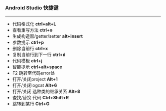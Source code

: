 ### Android Studio 快捷键

------

- 代码格式化	**ctrl+alt+L**  
- 查看重写方法	**ctrl+o**  
- 生成构造器/getter/setter	**alt+insert**  
- 参数提示	**ctrl+p**  
- 删除当前行	**ctrl+x**  
- 复制当前行到下一行	**ctrl+d**  
- 代码模板	**ctrl+j**  
- 智能提示 **ctrl+alt+space**
- F2 跳转至代码error处
-  打开/关闭project **Alt+1**
-  打开/关闭logcat **Alt+6**
- 打开/关闭 选种类的继承关系 **Alt+8** 
- 查找/替换 代码 **Ctrl+Shift+R** 
- 跳转到某行 **Ctrl+G**

